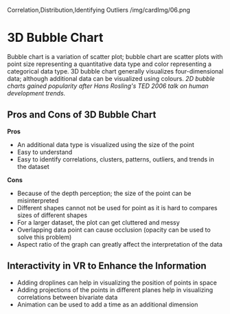 Correlation,Distribution,Identifying Outliers
/img/cardImg/06.png
# 3D Bubble Chart

Bubble chart is a variation of scatter plot; bubble chart are scatter plots with point size representing a quantitative data type and color representing a categorical data type. 3D bubble chart generally visualizes four-dimensional data; although additional data can be visualized using colours. _2D bubble charts gained popularity after Hans Rosling's TED 2006 talk on human development trends._

## Pros and Cons of 3D Bubble Chart

__Pros__
* An additional data type is visualized using the size of the point
* Easy to understand
* Easy to identify correlations, clusters, patterns, outliers, and trends in the dataset

__Cons__
* Because of the depth perception; the size of the point can be misinterpreted
* Different shapes cannot not be used for point as it is hard to compares sizes of different shapes
* For a larger dataset, the plot can get cluttered and messy
* Overlapping data point can cause occlusion (opacity can be used to solve this problem)
* Aspect ratio of the graph can greatly affect the interpretation of the data 

## Interactivity in VR to Enhance the Information

* Adding droplines can help in visualizing the position of points in space
* Adding projections of the points in different planes help in visualizing correlations between bivariate data
* Animation can be used to add a time as an additional dimension

